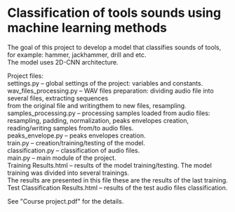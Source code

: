 # Classification of tools sounds using machine learning methods

The goal of this project to develop a model that classifies sounds of tools, for example: hammer, jackhammer, drill and etc.<br/>
The model uses 2D-CNN architecture.<br/>

Project files:<br/>
settings.py – global settings of the project: variables and constants.<br/>
wav_files_processing.py – WAV files preparation: dividing audio file into several files, extracting sequences<br/>
  from the original file and writingthem to new files, resampling.<br/>
samples_processing.py – processing samples loaded from audio files: resampling, padding, normalization, peaks envelopes creation,<br/>
  reading/writing samples from/to audio files.<br/>
peaks_envelope.py – peaks envelopes creation.<br/>
train.py – creation/training/testing of the model.<br/>
classification.py – classification of audio files.<br/>
main.py – main module of the project.<br/>
Training Results.html – results of the model training/testing. The model training was divided into several trainings.<br/>
  The results are presented in this file these are the results of the last training.<br/>
Test Classification Results.html – results of the test audio files classification.<br/>

See "Course project.pdf" for the details.<br/>
